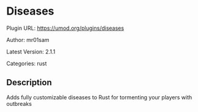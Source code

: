 # Diseases

Plugin URL: https://umod.org/plugins/diseases

Author: mr01sam

Latest Version: 2.1.1

Categories: rust

## Description

Adds fully customizable diseases to Rust for tormenting your players with outbreaks
